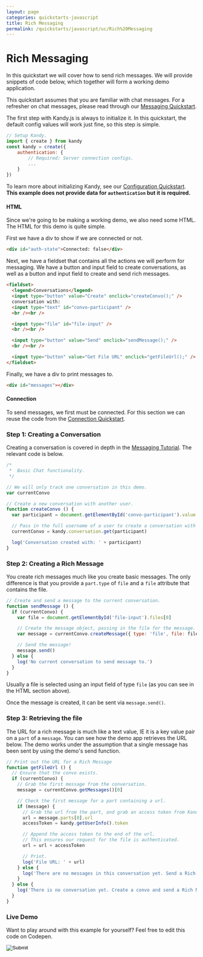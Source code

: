 ```yaml
---
layout: page
categories: quickstarts-javascript
title: Rich Messaging
permalink: /quickstarts/javascript/uc/Rich%20Messaging
---
```


# Rich Messaging

In this quickstart we will cover how to send rich messages. We will provide snippets of code below, which together will form a working demo application.

This quickstart assumes that you are familiar with chat messages. For a refresher on chat messages, please read through our [Messaging Quickstart](Messaging).

The first step with Kandy.js is always to initialize it. In this quickstart, the default config values will work just fine, so this step is simple.

```javascript 
// Setup Kandy.
import { create } from kandy
const kandy = create({
    authentication: {
        // Required: Server connection configs.
        ...
    }
})
```

To learn more about initializing Kandy, see our [Configuration Quickstart](Configurations). **This example does not provide data for `authentication` but it is required.**

#### HTML

Since we're going to be making a working demo, we also need some HTML. The HTML for this demo is quite simple.

First we have a div to show if we are connected or not.

```html
<div id="auth-state">Connected: false</div>
```

Next, we have a fieldset that contains all the actions we will perform for messaging. We have a button and input field to create conversations, as well as a button and input field to create and send rich messages.

```html
<fieldset>
  <legend>Conversations</legend>
  <input type="button" value="Create" onclick="createConvo();" />
  conversation with:
  <input type="text" id="convo-participant" />
  <br /><br />

  <input type="file" id="file-input" />
  <br /><br />

  <input type="button" value="Send" onclick="sendMessage();" />
  <br /><br />

  <input type="button" value="Get File URL" onclick="getFileUrl();" />
</fieldset>
```

Finally, we have a div to print messages to.

```html
<div id="messages"></div>
```

#### Connection

To send messages, we first must be connected. For this section we can reuse the code from the [Connection Quickstart](User%20Connect).

### Step 1: Creating a Conversation

Creating a conversation is covered in depth in the [Messaging Tutorial](Messaging). The relevant code is below.

```javascript
/*
 *  Basic Chat functionality.
 */

// We will only track one conversation in this demo.
var currentConvo

// Create a new conversation with another user.
function createConvo () {
  var participant = document.getElementById('convo-participant').value

  // Pass in the full username of a user to create a conversation with them.
  currentConvo = kandy.conversation.get(participant)

  log('Conversation created with: ' + participant)
}
```

### Step 2: Creating a Rich Message

You create rich messages much like you create basic messages. The only difference is that you provide a `part.type` of `file` and a `file` attribute that contains the file.

```javascript
// Create and send a message to the current conversation.
function sendMessage () {
  if (currentConvo) {
    var file = document.getElementById('file-input').files[0]

    // Create the message object, passing in the file for the message.
    var message = currentConvo.createMessage({ type: 'file', file: file })

    // Send the message!
    message.send()
  } else {
    log('No current conversation to send message to.')
  }
}
```

Usually a file is selected using an input field of type `file` (as you can see in the HTML section above).

Once the message is created, it can be sent via `message.send()`.

### Step 3: Retrieving the file

The URL for a rich message is much like a text value, IE it is a key value pair on a `part` of a `message`. You can see how the demo app retrieves the URL below. The demo works under the assumption that a single message has been sent by using the demo's send function.

```javascript
// Print out the URL for a Rich Message
function getFileUrl () {
  // Ensure that the convo exists.
  if (currentConvo) {
    // Grab the first message from the conversation.
    message = currentConvo.getMessages()[0]

    // Check the first message for a part containing a url.
    if (message) {
      // Grab the url from the part, and grab an access token from Kandy.
      url = message.parts[0].url
      accessToken = kandy.getUserInfo().token

      // Append the access token to the end of the url.
      // This ensures our request for the file is authenticated.
      url = url + accessToken

      // Print.
      log('File URL: ' + url)
    } else {
      log('There are no messages in this conversation yet. Send a Rich Message first!')
    }
  } else {
    log('There is no conversation yet. Create a convo and send a Rich Message first!')
  }
}
```

### Live Demo

Want to play around with this example for yourself? Feel free to edit this code on Codepen.

<form action="https://codepen.io/pen/define" method="POST" target="_blank" class="codepen-form"><input type="hidden" name="data" value=' {&quot;js&quot;:&quot;/**\n * Kandy.io Rich Messaging Demo\n */\n\n// Variables for connecting.\nvar username = &apos;UsernameHere&apos;\nvar password = &apos;PasswordHere&apos;\n\n// Setup Kandy.\nconst { create } = Kandy\nconst kandy = create({\n    authentication: {\n        // Required: Server connection configs.\n        ...\n    }\n})\n\n/*\n * Authentication functionality.\n */\n\n// Listen for changes to the auth state.\nkandy.on(&apos;auth:change&apos;, function () {\n  var isConnected = kandy.getConnection().isConnected\n  document.getElementById(&apos;auth-state&apos;).innerHTML = &apos;Connected: &apos; + isConnected\n  log(&apos;Connection state changed.&apos;)\n})\n\n// Listen for authentication errors.\nkandy.on(&apos;auth:error&apos;, function (params) {\n  log(&apos;Connect error: &apos; + params.error.message + &apos; (&apos; + params.error.code + &apos;)&apos;)\n})\n\n// Login on page load.\nkandy.connect({\n  username: username,\n  password: password\n})\n\n// Utility function for appending messages to the message div.\nfunction log (message) {\n  document.getElementById(&apos;messages&apos;).innerHTML += &apos;<div>&apos; + message + &apos;</div>&apos;\n}\n\n/*\n *  Basic Chat functionality.\n */\n\n// We will only track one conversation in this demo.\nvar currentConvo\n\n// Create a new conversation with another user.\nfunction createConvo () {\n  var participant = document.getElementById(&apos;convo-participant&apos;).value\n\n  // Pass in the full username of a user to create a conversation with them.\n  currentConvo = kandy.conversation.get(participant)\n\n  log(&apos;Conversation created with: &apos; + participant)\n}\n\n// Create and send a message to the current conversation.\nfunction sendMessage () {\n  if (currentConvo) {\n    var file = document.getElementById(&apos;file-input&apos;).files[0]\n\n    // Create the message object, passing in the file for the message.\n    var message = currentConvo.createMessage({ type: &apos;file&apos;, file: file })\n\n    // Send the message!\n    message.send()\n  } else {\n    log(&apos;No current conversation to send message to.&apos;)\n  }\n}\n\n// Print out the URL for a Rich Message\nfunction getFileUrl () {\n  // Ensure that the convo exists.\n  if (currentConvo) {\n    // Grab the first message from the conversation.\n    message = currentConvo.getMessages()[0]\n\n    // Check the first message for a part containing a url.\n    if (message) {\n      // Grab the url from the part, and grab an access token from Kandy.\n      url = message.parts[0].url\n      accessToken = kandy.getUserInfo().token\n\n      // Append the access token to the end of the url.\n      // This ensures our request for the file is authenticated.\n      url = url + accessToken\n\n      // Print.\n      log(&apos;File URL: &apos; + url)\n    } else {\n      log(&apos;There are no messages in this conversation yet. Send a Rich Message first!&apos;)\n    }\n  } else {\n    log(&apos;There is no conversation yet. Create a convo and send a Rich Message first!&apos;)\n  }\n}\n\n/*\n * Listen for new messages sent or received.\n * This event occurs when a new message is added to a conversation.\n */\nkandy.on(&apos;messages:change&apos;, function (params) {\n  log(&apos;New message in conversation with &apos; + params.conversationId)\n})\n\n/*\n * Listen for a change in the list of conversations.\n * In our case, it will occur when we receive a message from a user that\n * we do not have a conversation created with.\n */\nkandy.on(&apos;conversations:change&apos;, function (params) {\n  log(&apos;New conversation with &apos; + params.conversationId)\n\n  if (!currentConvo) {\n    currentConvo = kandy.conversation.get(params.conversationId)\n  }\n})\n\n&quot;,&quot;html&quot;:&quot;<div id=\&quot;auth-state\&quot;>Connected: false</div>\n\n<fieldset>\n  <legend>Conversations</legend>\n  <input type=\&quot;button\&quot; value=\&quot;Create\&quot; onclick=\&quot;createConvo();\&quot; />\n  conversation with:\n  <input type=\&quot;text\&quot; id=\&quot;convo-participant\&quot; />\n  <br /><br />\n\n  <input type=\&quot;file\&quot; id=\&quot;file-input\&quot; />\n  <br /><br />\n\n  <input type=\&quot;button\&quot; value=\&quot;Send\&quot; onclick=\&quot;sendMessage();\&quot; />\n  <br /><br />\n\n  <input type=\&quot;button\&quot; value=\&quot;Get File URL\&quot; onclick=\&quot;getFileUrl();\&quot; />\n</fieldset>\n\n<div id=\&quot;messages\&quot;></div>\n\n&quot;,&quot;css&quot;:&quot;&quot;,&quot;title&quot;:&quot;Kandy.io Rich Messaging Demo&quot;,&quot;editors&quot;:&quot;101&quot;,&quot;js_external&quot;:&quot;https://cdn.jsdelivr.net/gh/Kandy-IO/kandy-uc-js-sdk-3.x@464/dist/kandy.js&quot;} '><input type="image" src="./TryItOn-CodePen.png"></form>

